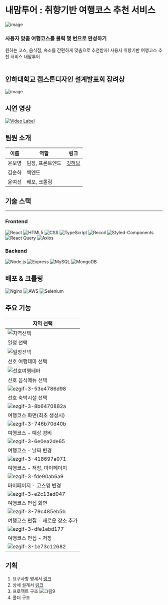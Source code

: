 내맘투어 : 취향기반 여행코스 추천 서비스
====
![image](https://github.com/Inha-onestep/MyOwnTour/assets/87300419/3bb46885-9809-4012-9669-af640a3ba9fb)<br/>
### 사용자 맞춤 여행코스를 클릭 몇 번으로 완성하기
원하는 코스, 음식점, 숙소를 간편하게 맞춤으로 추천받자! 사용자 취향기반 여행코스 추천 서비스 내맘투어<br/><br/>

## 인하대학교 캡스톤디자인 설계발표회 장려상
![image](https://github.com/Inha-onestep/MyOwnTour/assets/87300419/328e2215-d31f-41bd-b076-5f7db95db944)

## 시연 영상
[![Video Label](http://img.youtube.com/vi/hA-6dIbXYBE/0.jpg)](https://youtu.be/hA-6dIbXYBE)
## 팀원 소개
|이름|역할|링크|
|------|---|---|
|윤보영| 팀장, 프론트엔드|[깃허브](https://github.com/BoyoungYun)|
|김순하| 백엔드||
|윤여선| 배포, 크롤링||

## 기술 스택
---
### Frontend
![React](https://img.shields.io/badge/-React-61DAFB?style=flat-square&logo=React&logoColor=white)
![HTML5](https://img.shields.io/badge/html5-E34F26?style=flat-for-the-badge&logo=html5&logoColor=white)
![CSS](https://img.shields.io/badge/css-1572B6?style=flat-for-the-badge&logo=css3&logoColor=white)
![TypeScript](https://img.shields.io/badge/-TypeScript-3178C6?style=flat-square&logo=TypeScript&logoColor=white)
![Recoil](https://img.shields.io/badge/-Recoil-764ABC?style=flat-square&logo=Recoil&logoColor=white)
![Styled-Components](https://img.shields.io/badge/-Styled_Components-DB7093?style=flat-square&logo=styled-components&logoColor=white)
![React Query](https://img.shields.io/badge/-React_Query-ff4154?style=flat-square&logo=React-Query&logoColor=white)
![Axios](https://img.shields.io/badge/-Axios-671ddf?style=flat-square&logo=axios&logoColor=white)

### Backend
![Node.js](https://img.shields.io/badge/node.js-339933?style=flat-for-the-badge&logo=Node.js&logoColor=white)
![Express](https://img.shields.io/badge/express-000000?style=flat-for-the-badge&logo=express&logoColor=white)
![MySQL](https://img.shields.io/badge/mysql-4479A1?style=flat-for-the-badge&logo=mysql&logoColor=white)
![MongoDB](https://img.shields.io/badge/mongoDB-47A248?style=flat-for-the-badge&logo=MongoDB&logoColor=white)

## 배포 & 크롤링
![Nginx](https://img.shields.io/badge/nginx-%23009639.svg?style=flat-for-the-badge&logo=nginx&logoColor=white)
![AWS](https://img.shields.io/badge/amazonaws-232F3E?style=flat-for-the-badge&logo=amazonaws&logoColor=white)
![Selenium](https://img.shields.io/badge/Selenium-43B02A?style=flat-for-the-badge&logo=Selenium&logoColor=white)

## 주요 기능
|지역 선택|
|------|
|![지역선택](https://github.com/waggle2/wagglewaggle/assets/87300419/81500474-aa5c-4e44-b7c7-715b6931158a)|
|일정 선택|
|![일정선택](https://github.com/waggle2/wagglewaggle/assets/87300419/55d7fb27-82b2-4c73-a64d-75e9befc3eeb)|
|선호 여행테마 선택|
|![선호여행테마](https://github.com/waggle2/wagglewaggle/assets/87300419/87a2da47-c195-4bfe-ba93-de0ca4b57465)|
|선호 음식메뉴 선택|
|![ezgif-3-53e4786d98](https://github.com/waggle2/wagglewaggle/assets/87300419/80c95e92-96cc-46da-a493-152e247de36b)|
|선호 숙박시설 선택|
|![ezgif-3-8b6470882a](https://github.com/waggle2/wagglewaggle/assets/87300419/e8b9107c-1977-4043-bead-bb9b81d00fb8)|
|여행코스 화면(최초 생성시)|
|![ezgif-3-746b70d40b](https://github.com/waggle2/wagglewaggle/assets/87300419/12952b67-10b1-4e69-8d74-93ee3f1e04c1)|
|여행코스 - 예상 경비|
|![ezgif-3-6e0ea2de65](https://github.com/waggle2/wagglewaggle/assets/87300419/856690dd-1bec-4e80-bc2b-c4f3b79950ac)|
|여행코스 - 날짜 변경|
|![ezgif-3-418697a071](https://github.com/waggle2/wagglewaggle/assets/87300419/49d383af-349e-4bce-b6e2-ef4f1e2c00eb)|
|여행코스 - 저장, 마이페이지|
|![ezgif-3-fde90ab6a9](https://github.com/waggle2/wagglewaggle/assets/87300419/8627650c-1665-4e23-92fd-5e9521958a51)|
|마이페이지 - 코스명 변경|
|![ezgif-3-e2c13ad047](https://github.com/waggle2/wagglewaggle/assets/87300419/20ede31c-2898-4cea-8590-9410c5777c75)|
|여행코스 편집 화면|
|![ezgif-3-79c485eb5b](https://github.com/waggle2/wagglewaggle/assets/87300419/1769ce77-eb7e-411c-8625-69d8010cb826)|
|여행코스 편집 - 새로운 장소 추가|
|![ezgif-3-dfe1ebd177](https://github.com/waggle2/wagglewaggle/assets/87300419/95b04d54-53ed-4800-865a-eada3cf5b656)|
|여행코스 편집 - 저장|
|![ezgif-3-1e73c12682](https://github.com/waggle2/wagglewaggle/assets/87300419/8c49c088-3af8-48be-9e1f-df5fd90cb19e)|

## 기획
1. 요구사항 명세서 [링크](https://docs.google.com/document/d/1MH9Xl6nzpJ68t5uQj7w82k6NxB6ku9E2xwzZi40gIcI/edit?usp=sharing)
3. 상세 설계서 [링크](https://docs.google.com/document/d/1B9Esx4NA8pQthEj9O4XoCrj1iYFVH0ckdK4wAzreRmI/edit?usp=sharing)
4. 프로젝트 구조 ![그림9](https://github.com/elice-team03/gazago/assets/87300419/4b69bd9b-1fa9-4268-80be-d9ba51a64e85)
5. 폴더 구조
